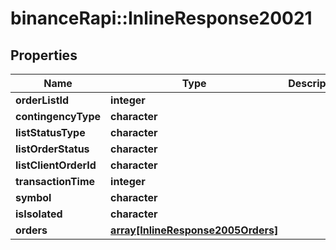 # binanceRapi::InlineResponse20021


## Properties
Name | Type | Description | Notes
------------ | ------------- | ------------- | -------------
**orderListId** | **integer** |  | 
**contingencyType** | **character** |  | 
**listStatusType** | **character** |  | 
**listOrderStatus** | **character** |  | 
**listClientOrderId** | **character** |  | 
**transactionTime** | **integer** |  | 
**symbol** | **character** |  | 
**isIsolated** | **character** |  | 
**orders** | [**array[InlineResponse2005Orders]**](inline_response_200_5_orders.md) |  | 


